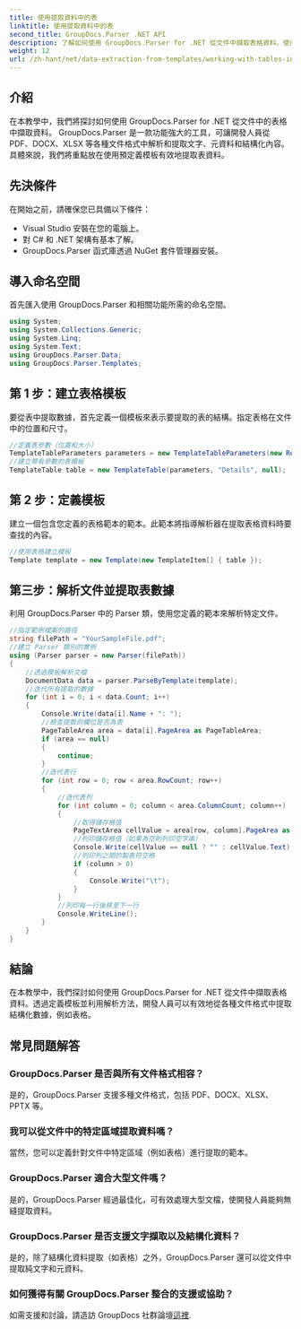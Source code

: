 ```yaml
---
title: 使用提取資料中的表
linktitle: 使用提取資料中的表
second_title: GroupDocs.Parser .NET API
description: 了解如何使用 GroupDocs.Parser for .NET 從文件中擷取表格資料。使用預定義模板有效解析結構化內容。
weight: 12
url: /zh-hant/net/data-extraction-from-templates/working-with-tables-in-extracted-data/
---
```

## 介紹
在本教學中，我們將探討如何使用 GroupDocs.Parser for .NET 從文件中的表格中擷取資料。 GroupDocs.Parser 是一款功能強大的工具，可讓開發人員從 PDF、DOCX、XLSX 等各種文件格式中解析和提取文字、元資料和結構化內容。具體來說，我們將重點放在使用預定義模板有效地提取表資料。
## 先決條件
在開始之前，請確保您已具備以下條件：
- Visual Studio 安裝在您的電腦上。
- 對 C# 和 .NET 架構有基本了解。
- GroupDocs.Parser 函式庫透過 NuGet 套件管理器安裝。

## 導入命名空間
首先匯入使用 GroupDocs.Parser 和相關功能所需的命名空間。
```csharp
using System;
using System.Collections.Generic;
using System.Linq;
using System.Text;
using GroupDocs.Parser.Data;
using GroupDocs.Parser.Templates;
```
## 第 1 步：建立表格模板
要從表中提取數據，首先定義一個模板來表示要提取的表的結構。指定表格在文件中的位置和尺寸。
```csharp
//定義表參數（位置和大小）
TemplateTableParameters parameters = new TemplateTableParameters(new Rectangle(new Point(35, 320), new Size(530, 55)), null);
//建立帶有參數的表模板
TemplateTable table = new TemplateTable(parameters, "Details", null);
```
## 第 2 步：定義模板
建立一個包含您定義的表格範本的範本。此範本將指導解析器在提取表格資料時要查找的內容。
```csharp
//使用表格建立模板
Template template = new Template(new TemplateItem[] { table });
```
## 第三步：解析文件並提取表數據
利用 GroupDocs.Parser 中的 Parser 類，使用您定義的範本來解析特定文件。
```csharp
//指定範例檔案的路徑
string filePath = "YourSampleFile.pdf";
//建立 Parser 類別的實例
using (Parser parser = new Parser(filePath))
{
    //透過模板解析文檔
    DocumentData data = parser.ParseByTemplate(template);
    //迭代所有提取的數據
    for (int i = 0; i < data.Count; i++)
    {
        Console.Write(data[i].Name + ": ");
        //檢查提取的欄位是否為表
        PageTableArea area = data[i].PageArea as PageTableArea;
        if (area == null)
        {
            continue;
        }
        //迭代表行
        for (int row = 0; row < area.RowCount; row++)
        {
            //迭代表列
            for (int column = 0; column < area.ColumnCount; column++)
            {
                //取得儲存格值
                PageTextArea cellValue = area[row, column].PageArea as PageTextArea;
                //列印儲存格值（如果為空則列印空字串）
                Console.Write(cellValue == null ? "" : cellValue.Text);
                //列印列之間的製表符空格
                if (column > 0)
                {
                    Console.Write("\t");
                }
            }
            //列印每一行後移至下一行
            Console.WriteLine();
        }
    }
}
```

## 結論
在本教學中，我們探討如何使用 GroupDocs.Parser for .NET 從文件中擷取表格資料。透過定義模板並利用解析方法，開發人員可以有效地從各種文件格式中提取結構化數據，例如表格。

## 常見問題解答
### GroupDocs.Parser 是否與所有文件格式相容？
是的，GroupDocs.Parser 支援多種文件格式，包括 PDF、DOCX、XLSX、PPTX 等。
### 我可以從文件中的特定區域提取資料嗎？
當然，您可以定義針對文件中特定區域（例如表格）進行提取的範本。
### GroupDocs.Parser 適合大型文件嗎？
是的，GroupDocs.Parser 經過最佳化，可有效處理大型文檔，使開發人員能夠無縫提取資料。
### GroupDocs.Parser 是否支援文字擷取以及結構化資料？
是的，除了結構化資料提取（如表格）之外，GroupDocs.Parser 還可以從文件中提取純文字和元資料。
### 如何獲得有關 GroupDocs.Parser 整合的支援或協助？
如需支援和討論，請造訪 GroupDocs 社群論壇[這裡](https://forum.groupdocs.com/c/parser/17).